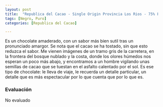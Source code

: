 ```yaml
---
layout: post
title:  "Republica del Cacao - Single Origin Provincia Los Rios - 75% Fine Cacao"
tags: [Negro, Puro] 
categories: [Republica del Cacao]

---
```



Es un chocolate amaderado, con un sabor más bien sutil tras un pronunciado amargor. Se nota que el cacao se ha tostado, sin que esto reduzca el sabor. Me vienen imágenes de un tramo gris de la carretera, en la frontera del bosque nublado y la costa, donde los olores húmedos nos esperan un poco más abajo, y encontramos a un hombre vigilando unas semillas de cacao que se tuestan en el asfalto calentado por el sol. Es ese tipo de chocolate: le lleva de viaje, le recuerda un detalle particular, un detalle que es más espectacular por lo que cuenta que por lo que es.


### Evaluación

No evaluado